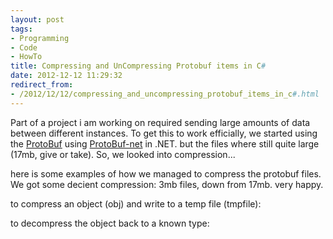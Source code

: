 ```yaml
---
layout: post
tags:
- Programming
- Code
- HowTo
title: Compressing and UnCompressing Protobuf items in C#
date: 2012-12-12 11:29:32
redirect_from:
- /2012/12/12/compressing_and_uncompressing_protobuf_items_in_c#.html
---
```

Part of a project i am working on required sending large amounts of data between different instances. To get this to work efficially, we started using the [ProtoBuf][1] using [ProtoBuf-net][2] in .NET. but the files where still quite large (17mb, give or take). So, we looked into compression...

here is some examples of how we managed to compress the protobuf files. We got some decient compression: 3mb files, down from 17mb. very happy.

to compress an object (obj) and write to a temp file (tmpfile):

<script src="https://gist.github.com/4267147.js"></script>

to decompress the object back to a known type:

<script src="https://gist.github.com/4267157.js"></script>

[1]:http://code.google.com/p/protobuf/
[2]:http://code.google.com/p/protobuf-net/
